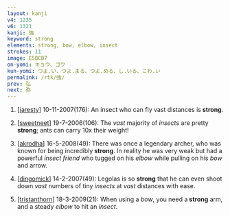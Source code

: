 ```yaml
---
layout: kanji
v4: 1235
v6: 1321
kanji: 強
keyword: strong
elements: strong, bow, elbow, insect
strokes: 11
image: E5BCB7
on-yomi: キョウ、ゴウ
kun-yomi: つよ.い、つよ.まる、つよ.める、し.いる、こわ.い
permalink: /rtk/強/
prev: 弘
next: 弥
---
```


1) [<a href="http://kanji.koohii.com/profile/jaresty">jaresty</a>] 10-11-2007(176): An insect who can fly vast distances is<strong> strong</strong>.

2) [<a href="http://kanji.koohii.com/profile/sweetneet">sweetneet</a>] 19-7-2006(106): The <em>vast</em> majority of <em>insect</em>s are pretty<strong> strong</strong>; ants can carry 10x their weight!

3) [<a href="http://kanji.koohii.com/profile/akrodha">akrodha</a>] 16-5-2008(49): There was once a legendary archer, who was known for being incredibly<strong> strong</strong>. In reality he was very weak but had a powerful <em>insect friend</em> who tugged on his <em>elbow</em> while pulling on his <em>bow</em> and arrow.

4) [<a href="http://kanji.koohii.com/profile/dingomick">dingomick</a>] 14-2-2007(49): Legolas is so <strong>strong</strong> that he can even shoot down <em>vast</em> numbers of tiny <em>insects</em> at <em>vast</em> distances with ease.

5) [<a href="http://kanji.koohii.com/profile/tristanthorn">tristanthorn</a>] 18-3-2009(21): When using a <em>bow</em>, you need a<strong> strong</strong> arm, and a steady <em>elbow</em> to hit an <em>insect</em>.

